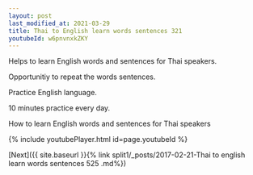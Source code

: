 ```yaml
---
layout: post
last_modified_at: 2021-03-29
title: Thai to English learn words sentences 321 
youtubeId: w6pnvnxkZKY
---
```

 
 
Helps to learn English words and sentences for Thai speakers.

Opportunitiy to repeat the words sentences. 

Practice English language. 
 
10 minutes practice every day. 
 
How to learn English words and sentences for Thai speakers 
 
{% include youtubePlayer.html id=page.youtubeId %}
 
 
[Next]({{ site.baseurl }}{% link  split1/_posts/2017-02-21-Thai to english learn words sentences 525 .md%})
 
